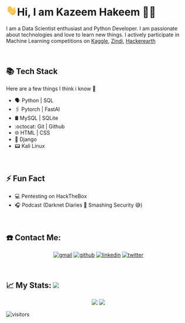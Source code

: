 
# <img src="https://raw.githubusercontent.com/ABSphreak/ABSphreak/master/gifs/Hi.gif" width="30px">Hi, I am Kazeem Hakeem 👨‍💻

I am a Data Scientist enthusiast and Python Developer. I am passionate about technologies and love to learn new things.
I actively participate in Machine Learning competitions on [Kaggle](https://kaggle.com/hakymulla), [Zindi](https://zindi.africa/users/hakymulla), [Hackerearth](https://www.hackerearth.com/@hakymulla)

<p>&nbsp;</p>

## 📚 Tech Stack

Here are a few things I think i know 🤪

* 🗣 Python | SQL 
* 🖇️ Pytorch | FastAI 
* 🛢️ MySQL | SQLite 
* :octocat: Git | Github
* 🌐 HTML | CSS
* 🔗 Django
* 📟 Kali Linux

<p>&nbsp;</p>

## ⚡ Fun Fact
 
* 💻 Pentesting on HackTheBox
* 🎧 Podcast (Darknet Diaries 🥰 Smashing Security 😅)

<p>&nbsp;</p>

## ☎️ Contact Me:
<p align="center">
<a href = "mailto:hakymulla@gmail.com"><img src='https://img.icons8.com/color/48/000000/gmail.png' alt='gmail' height='40'></a>
<a href = https://github.com/hakymulla><img src='https://img.icons8.com/color/2x/github--v1.png' alt='github' height='40'></a>
<a href = https://www.linkedin.com/in/hakymulla/><img src='https://img.icons8.com/color/2x/linkedin.png' alt='linkedin' height='40'></a>
<a href = https://www.twitter.com/hakymulla/><img src="https://img.icons8.com/color/48/000000/twitter.png" alt='twitter' height='40'></a>

<p>&nbsp;</p>

## 📈 My Stats:     <a href="https://github.com/hakymulla"> <img src="https://komarev.com/ghpvc/?username=hakymulla&label=Profile+Views&color=2e8b57&style=flat" /></a>
<p align="center">
<a href="https://github.com/hakymulla">
  <img src="https://github-readme-stats.vercel.app/api?username=hakymulla&count_private=true&show_icons=true&theme=dark" /></a>
<a href="https://github.com/hakymulla/">
  <img width = "40%"src="https://github-readme-stats.vercel.app/api/top-langs/?username=hakymulla&layout=compact&theme=dark" /></a>


![visitors](https://visitor-badge.glitch.me/badge?page_id=hakymulla/hakymulla)


 
